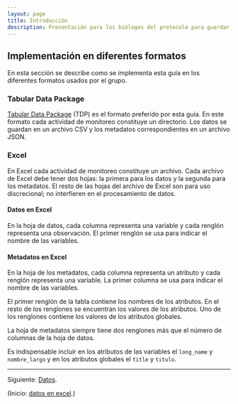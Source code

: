 ```yaml
---
layout: page
title: Introducción
description: Presentación para los biólogos del protocolo para guardar datos en Excel
---
```


Implementación en diferentes formatos
-------------------------------------

En esta sección se describe como se implementa esta guía en los diferentes formatos usados por el grupo.

### Tabular Data Package

[Tabular Data Package](http://dataprotocols.org/tabular-data-package/) (TDP) es el formato preferido por esta guía. En este formato cada actividad de monitoreo constituye un directorio. Los datos se guardan en un archivo CSV y los metadatos correspondientes en un archivo JSON.

### Excel

En Excel cada actividad de monitoreo constituye un archivo. Cada archivo de Excel debe tener dos hojas: la primera para los datos y la segunda para los metadatos. El resto de las hojas del archivo de Excel son para uso discrecional; no interfieren en el procesamiento de datos.

#### Datos en Excel

En la hoja de datos, cada columna representa una variable y cada renglón representa una observación. El primer renglón se usa para indicar el nombre de las variables.

#### Metadatos en Excel

En la hoja de los metadatos, cada columna representa un atributo y cada renglón representa una variable. La primer columna se usa para indicar el nombre de las variables.

El primer renglón de la tabla contiene los nombres de los atributos. En el resto de los renglones se encuentran los valores de los atributos. Uno de los renglones contiene los valores de los atributos globales.

La hoja de metadatos siempre tiene dos renglones más que el número de columnas de la hoja de datos.

Es indispensable incluir en los atributos de las variables el `long_name` y `nombre_largo` y en los atributos globales el `title` y `titulo`.

---

Siguiente: [Datos](pages/datos.html).

(Inicio: [datos en excel](../index.html).)